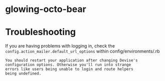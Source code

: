 glowing-octo-bear
=================


Troubleshooting
===============
If you are having problems with logging in, check the `config.action_mailer.default_url_options` within config/environments/<env>.rb

    You should restart your application after changing Devise's
    configuration options. Otherwise you'll run into strange
    errors like users being unable to login and route helpers
    being undefined.

